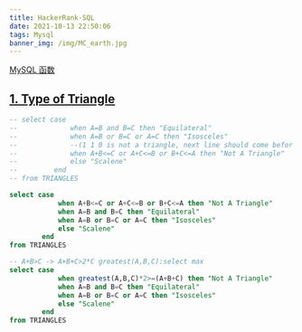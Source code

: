 ```yaml
---
title: HackerRank-SQL
date: 2021-10-13 22:50:06
tags: Mysql
banner_img: /img/MC_earth.jpg
---
```

[MySQL 函数](https://www.begtut.com/sql/sql-ref-mysql.html)

## [1. Type of Triangle](https://www.hackerrank.com/challenges/what-type-of-triangle/problem?isFullScreen=true)
```sql
-- select case 
--             when A=B and B=C then "Equilateral"
--             when A=B or B=C or A=C then "Isosceles" 
--             --(1 1 0 is not a triangle, next line should come befor this line)
--             when A+B<=C or A+C<=B or B+C<=A then "Not A Triangle"
--             else "Scalene"
--         end
-- from TRIANGLES

select case 
            when A+B<=C or A+C<=B or B+C<=A then "Not A Triangle"
            when A=B and B=C then "Equilateral"
            when A=B or B=C or A=C then "Isosceles"           
            else "Scalene"
        end
from TRIANGLES

-- A+B>C -> A+B+C>2*C greatest(A,B,C):select max
select case 
            when greatest(A,B,C)*2>=(A+B+C) then "Not A Triangle" 
            when A=B and B=C then "Equilateral"
            when A=B or B=C or A=C then "Isosceles"
            else "Scalene"
        end
from TRIANGLES
```